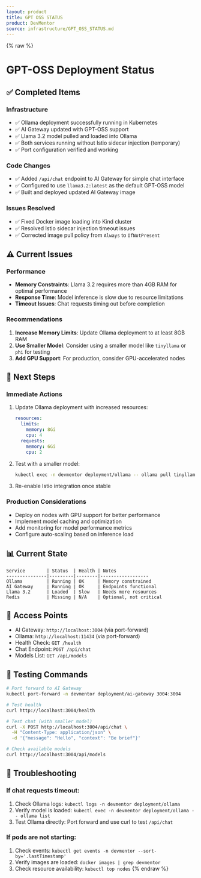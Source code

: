 ```yaml
---
layout: product
title: GPT OSS STATUS
product: DevMentor
source: infrastructure/GPT_OSS_STATUS.md
---
```


{% raw %}
# GPT-OSS Deployment Status

## ✅ Completed Items

### Infrastructure
- ✅ Ollama deployment successfully running in Kubernetes
- ✅ AI Gateway updated with GPT-OSS support
- ✅ Llama 3.2 model pulled and loaded into Ollama
- ✅ Both services running without Istio sidecar injection (temporary)
- ✅ Port configuration verified and working

### Code Changes
- ✅ Added `/api/chat` endpoint to AI Gateway for simple chat interface
- ✅ Configured to use `llama3.2:latest` as the default GPT-OSS model
- ✅ Built and deployed updated AI Gateway image

### Issues Resolved
- ✅ Fixed Docker image loading into Kind cluster
- ✅ Resolved Istio sidecar injection timeout issues
- ✅ Corrected image pull policy from `Always` to `IfNotPresent`

## ⚠️ Current Issues

### Performance
- **Memory Constraints**: Llama 3.2 requires more than 4GB RAM for optimal performance
- **Response Time**: Model inference is slow due to resource limitations
- **Timeout Issues**: Chat requests timing out before completion

### Recommendations
1. **Increase Memory Limits**: Update Ollama deployment to at least 8GB RAM
2. **Use Smaller Model**: Consider using a smaller model like `tinyllama` or `phi` for testing
3. **Add GPU Support**: For production, consider GPU-accelerated nodes

## 🚀 Next Steps

### Immediate Actions
1. Update Ollama deployment with increased resources:
   ```yaml
   resources:
     limits:
       memory: 8Gi
       cpu: 4
     requests:
       memory: 6Gi
       cpu: 2
   ```

2. Test with a smaller model:
   ```bash
   kubectl exec -n devmentor deployment/ollama -- ollama pull tinyllama
   ```

3. Re-enable Istio integration once stable

### Production Considerations
- Deploy on nodes with GPU support for better performance
- Implement model caching and optimization
- Add monitoring for model performance metrics
- Configure auto-scaling based on inference load

## 📊 Current State

```
Service        | Status  | Health | Notes
---------------|---------|--------|------------------
Ollama         | Running | OK     | Memory constrained
AI Gateway     | Running | OK     | Endpoints functional
Llama 3.2      | Loaded  | Slow   | Needs more resources
Redis          | Missing | N/A    | Optional, not critical
```

## 🔗 Access Points

- AI Gateway: `http://localhost:3004` (via port-forward)
- Ollama: `http://localhost:11434` (via port-forward)
- Health Check: `GET /health`
- Chat Endpoint: `POST /api/chat`
- Models List: `GET /api/models`

## 📝 Testing Commands

```bash
# Port forward to AI Gateway
kubectl port-forward -n devmentor deployment/ai-gateway 3004:3004

# Test health
curl http://localhost:3004/health

# Test chat (with smaller model)
curl -X POST http://localhost:3004/api/chat \
  -H "Content-Type: application/json" \
  -d '{"message": "Hello", "context": "Be brief"}'

# Check available models
curl http://localhost:3004/api/models
```

## 🐛 Troubleshooting

### If chat requests timeout:
1. Check Ollama logs: `kubectl logs -n devmentor deployment/ollama`
2. Verify model is loaded: `kubectl exec -n devmentor deployment/ollama -- ollama list`
3. Test Ollama directly: Port forward and use curl to test `/api/chat`

### If pods are not starting:
1. Check events: `kubectl get events -n devmentor --sort-by='.lastTimestamp'`
2. Verify images are loaded: `docker images | grep devmentor`
3. Check resource availability: `kubectl top nodes`
{% endraw %}
